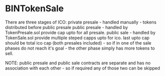 # BINTokenSale

There are three stages of ICO:
private presale - handled manually - tokens distributed before public presale
public presale - handled by TokenPresale.sol provide cap upto for all presale.
public sale - handled by TokenSale.sol provide multiple steped capps upto for ico.
              last upto cap should be total ico cap (both presales included) - so
              if in one of the sale phases do not reach it's goal - the other phase
              simply has more tokens to sell.

NOTE: public presale and public sale contracts are separate and has no association with each other -
      so if required any of those two can be skipped
